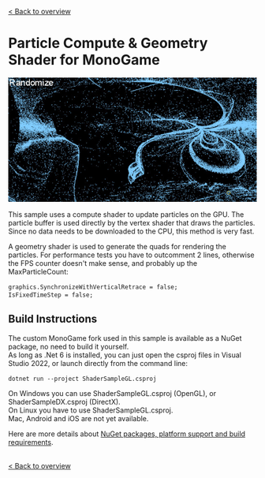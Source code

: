 [< Back to overview](https://github.com/cpt-max/MonoGame-Shader-Samples/tree/overview)

# Particle Compute & Geometry Shader for MonoGame

![Screenshots](https://github.com/cpt-max/MonoGame-Shader-Samples/blob/overview/Screenshots/ComputeGeometryParticles.jpg?raw=true)

This sample uses a compute shader to update particles on the GPU. 
The particle buffer is used directly by the vertex shader that draws the particles. Since no data needs to be downloaded to the CPU, this method is very fast.

A geometry shader is used to generate the quads for rendering the particles. 
For performance tests you have to outcomment 2 lines, otherwise the FPS counter doesn't make sense, and probably up the MaxParticleCount:
```
graphics.SynchronizeWithVerticalRetrace = false;
IsFixedTimeStep = false;
```

## Build Instructions
The custom MonoGame fork used in this sample is available as a NuGet package, no need to build it yourself.<br>
As long as .Net 6 is installed, you can just open the csproj files in Visual Studio 2022, or launch directly from the command line:
```
dotnet run --project ShaderSampleGL.csproj
```
On Windows you can use ShaderSampleGL.csproj (OpenGL), or ShaderSampleDX.csproj (DirectX).<br>
On Linux you have to use ShaderSampleGL.csproj.<br>
Mac, Android and iOS are not yet available.

Here are more details about [NuGet packages, platform support and build requirements](https://github.com/cpt-max/Docs/blob/master/Build%20Requirements.md).
<br><br>

[< Back to overview](https://github.com/cpt-max/MonoGame-Shader-Samples/tree/overview)




